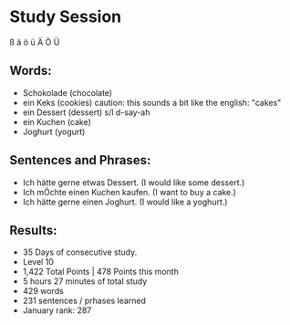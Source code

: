 # Study Session
  ß   ä   ö  ü   Ä   Ö   Ü


## Words:
* Schokolade (chocolate)
* ein Keks (cookies) caution: this sounds a bit like the english: "cakes" 
* ein Dessert (dessert) s/l d-say-ah
* ein Kuchen (cake)
* Joghurt (yogurt) 


## Sentences and Phrases:
* Ich hätte gerne etwas Dessert. (I would like some dessert.)
* Ich mÖchte einen Kuchen kaufen. (I want to buy a cake.)
* Ich hätte gerne einen Joghurt. (I would like a yoghurt.) 


## Results:
* 35 Days of consecutive study.
* Level 10 
* 1,422 Total Points | 478 Points this month 
* 5 hours 27 minutes of total study
* 429 words 
* 231 sentences / prhases learned 
* January rank: 287
